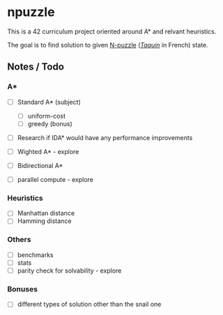 # npuzzle

This is a 42 curriculum project oriented around A* and relvant heuristics.

The goal is to find solution to given [N-puzzle](https://en.wikipedia.org/wiki/15_puzzle) (*[Taquin](https://en.wikipedia.org/wiki/Jeu_de_taquin)* in French) state.

## Notes / Todo
### A*
- [ ] Standard A* (subject)
    - [ ] uniform-cost 
    - [ ] greedy (bonus)
- [ ] Research if IDA* would have any performance improvements
- [ ] Wighted A* - explore
- [ ] Bidirectional A*
- [ ] parallel compute - explore


### Heuristics
- [ ] Manhattan distance
- [ ] Hamming distance

### Others
- [ ] benchmarks
- [ ] stats
- [ ] parity check for solvability - explore

### Bonuses
- [ ] different types of solution other than the snail one

